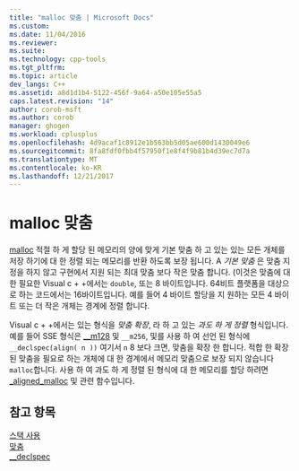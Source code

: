 ```yaml
---
title: "malloc 맞춤 | Microsoft Docs"
ms.custom: 
ms.date: 11/04/2016
ms.reviewer: 
ms.suite: 
ms.technology: cpp-tools
ms.tgt_pltfrm: 
ms.topic: article
dev_langs: C++
ms.assetid: a8d1d1b4-5122-456f-9a64-a50e105e55a5
caps.latest.revision: "14"
author: corob-msft
ms.author: corob
manager: ghogen
ms.workload: cplusplus
ms.openlocfilehash: 4d9acaf1c8912e1b563bb5d05ae600d1430049e6
ms.sourcegitcommit: 8fa8fdf0fbb4f57950f1e8f4f9b81b4d39ec7d7a
ms.translationtype: MT
ms.contentlocale: ko-KR
ms.lasthandoff: 12/21/2017
---
```

# <a name="malloc-alignment"></a>malloc 맞춤
[malloc](../c-runtime-library/reference/malloc.md) 적절 하 게 할당 된 메모리의 양에 맞게 기본 맞춤 하 고 있는 있는 모든 개체를 저장 하기에 대 한 정렬 되는 메모리를 반환 하도록 보장 됩니다. A *기본 맞춤* 은 맞춤 지정을 하지 않고 구현에서 지원 되는 최대 맞춤 보다 작은 맞춤 합니다. (이것은 맞춤에 대 한 필요한 Visual c + +에서는 `double`, 또는 8 바이트입니다. 64비트 플랫폼을 대상으로 하는 코드에서는 16바이트입니다. 예를 들어 4 바이트 할당을 지 원하는 모든 4 바이트 또는 더 작은 개체는 경계에 정렬 합니다.  
  
 Visual c + +에서는 있는 형식을 *맞춤 확장*, 라 하 고 있는 *과도 하 게 정렬* 형식입니다. 예를 들어 SSE 형식은 [__m128](../cpp/m128.md) 및 `__m256`, 및를 사용 하 여 선언 된 형식에 `__declspec(align( n ))` 여기서 `n` 8 보다 크면, 맞춤을 확장 한 합니다. 적합 한 확장 된 맞춤을 필요로 하는 개체에 대 한 경계에서 메모리 맞춤으로 보장 되지 않습니다 `malloc`합니다. 사용 하 여 과도 하 게 정렬 된 형식에 대 한 메모리를 할당 하려면 [_aligned_malloc](../c-runtime-library/reference/aligned-malloc.md) 및 관련 함수입니다.  
  
## <a name="see-also"></a>참고 항목  
 [스택 사용](../build/stack-usage.md)   
 [맞춤](../cpp/align-cpp.md)   
 [__declspec](../cpp/declspec.md)